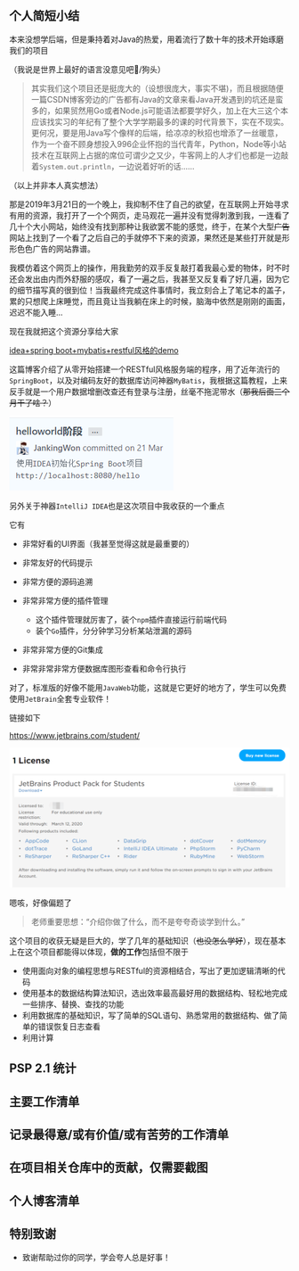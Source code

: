 ##  个人简短小结

本来没想学后端，但是秉持着对Java的热爱，用着流行了数十年的技术开始琢磨我们的项目

（我说是世界上最好的语言没意见吧:dog:/狗头​）

> 其实我们这个项目还是挺庞大的（设想很庞大，事实不堪)，而且根据随便一篇CSDN博客旁边的广告都有Java的文章来看Java开发遇到的坑还是蛮多的，如果贸然用Go或者Node.js可能语法都要学好久，加上在大三这个本应该找实习的年纪有了整个大学学期最多的课的时代背景下，实在不现实。更何况，要是用Java写个像样的后端，给凉凉的秋招也增添了一丝暖意，作为一个奋不顾身想投入996企业怀抱的当代青年，Python，Node等小站技术在互联网上占据的席位可谓少之又少，牛客网上的人才们也都是一边敲着`System.out.println`，一边说着好听的话......

（以上并非本人真实想法）

那是2019年3月21日的一个晚上，我抑制不住了自己的欲望，在互联网上开始寻求有用的资源，我打开了一个个网页，走马观花一遍并没有觉得刺激到我，一连看了几十个大小网站，始终没有找到那种让我欲罢不能的感觉，终于，在某个大型~~广告~~网站上找到了一个看了之后自己的手就停不下来的资源，果然还是某些打开就是形形色色广告的网站靠谱。

我模仿着这个网页上的操作，用我勤劳的双手反复敲打着我最心爱的物体，时不时还会发出由内而外舒服的感叹，看了一遍之后，我甚至又反复看了好几遍，因为它的细节描写真的很到位！当我最终完成这件事情时，我立刻合上了笔记本的盖子，累的只想爬上床睡觉，而且竟让当我躺在床上的时候，脑海中依然是刚刚的画面，迟迟不能入睡...

现在我就把这个资源分享给大家

[idea+spring boot+mybatis+restful风格的demo](https://blog.csdn.net/qq_18297675/article/details/79407438)

这篇博客介绍了从零开始搭建一个RESTful风格服务端的程序，用了近年流行的`SpringBoot`，以及对编码友好的数据库访问神器`MyBatis`，我根据这篇教程，上来反手就是一个用户数据增删改查还有登录与注册，丝毫不拖泥带水（~~那我后面三个月干了啥？~~）

![1561432784448](pic/1561432784448.png)

另外关于神器`IntelliJ IDEA`也是这次项目中我收获的一个重点

它有

- 非常好看的UI界面（我甚至觉得这就是最重要的）

- 非常友好的代码提示
- 非常方便的源码追溯
- 非常非常方便的插件管理
  - 这个插件管理就厉害了，装个`npm`插件直接运行前端代码
  - 装个`Go`插件，分分钟学习分析某站泄漏的源码
- 非常非常方便的Git集成
- 非常非常非常方便数据库图形查看和命令行执行

对了，标准版的好像不能用`JavaWeb`功能，这就是它更好的地方了，学生可以免费使用`JetBrain`全套专业软件！

链接如下

<https://www.jetbrains.com/student/>

![1561433275017](pic/1561433275017.png)

嗯咳，好像偏题了

> 老师重要思想：“介绍你做了什么，而不是夸夸奇谈学到什么。”

这个项目的收获无疑是巨大的，学了几年的基础知识（~~也没怎么学好~~），现在基本上在这个项目都能得以体现，**做的工作**包括但不限于

- 使用面向对象的编程思想与RESTful的资源相结合，写出了更加逻辑清晰的代码
- 使用基本的数据结构算法知识，选出效率最高最好用的数据结构、轻松地完成一些排序、替换、查找的功能
- 利用数据库的基础知识，写了简单的SQL语句、熟悉常用的数据结构、做了简单的错误恢复日志查看
- 利用计算

## PSP 2.1 统计

## 主要工作清单

## 记录最得意/或有价值/或有苦劳的工作清单

## 在项目相关仓库中的贡献，仅需要截图

## 个人博客清单

## 特别致谢

- 致谢帮助过你的同学，学会夸人总是好事！


